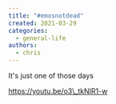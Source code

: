 ```yaml
---
title: "#emosnotdead"
created: 2021-03-29
categories: 
  - general-life
authors: 
  - chris
---
```


It's just one of those days

https://youtu.be/o3\_tkNIR1-w
